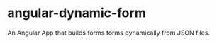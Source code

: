 angular-dynamic-form
====================

An Angular App that builds forms forms dynamically from JSON files.
